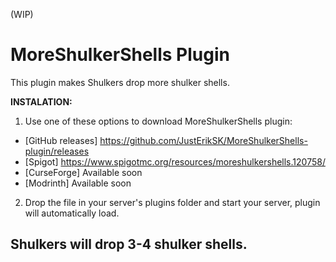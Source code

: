 (WIP)
# MoreShulkerShells Plugin
This plugin makes Shulkers drop more shulker shells.

**INSTALATION:**
1. Use one of these options to download MoreShulkerShells plugin:
- [GitHub releases] https://github.com/JustErikSK/MoreShulkerShells-plugin/releases
- [Spigot] https://www.spigotmc.org/resources/moreshulkershells.120758/
- [CurseForge] Available soon
- [Modrinth] Available soon
2. Drop the file in your server's plugins folder and start your server, plugin will automatically load.

## Shulkers will drop 3-4 shulker shells.
